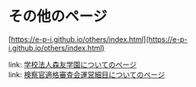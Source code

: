 # その他のページ

[https://e-p-i.github.io/others/index.html](https://e-p-i.github.io/others/index.html)

link: [学校法人森友学園についてのページ](https://e-p-i.github.io/others/moritomogakuen/index.html)  
link: [検察官適格審査会運営細目についてのページ](https://e-p-i.github.io/others/kensatsukantekikakushinsakaiuneisaimoku/index.html)  
